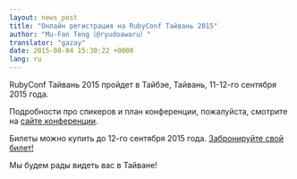 ```yaml
---
layout: news_post
title: "Онлайн регистрация на RubyConf Тайвань 2015"
author: "Mu-Fan Teng（@ryudoawaru）"
translator: "gazay"
date: 2015-08-04 15:30:22 +0000
lang: ru
---
```


RubyConf Тайвань 2015 пройдет в Тайбэе, Тайвань, 11-12-го сентября 2015 года.

Подробности про спикеров и план конференции, пожалуйста, смотрите на [сайте конференции](http://rubyconf.tw).

Билеты можно купить до 12-го сентября 2015 года. [Забронируйте свой билет!](http://rubytaiwan.kktix.cc/events/rubyconftw2015?locale=en)

Мы будем рады видеть вас в Тайване!
